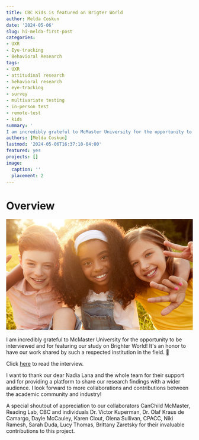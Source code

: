 ```yaml
---
title: CBC Kids is featured on Brigter World
author: Melda Coskun
date: '2024-05-06'
slug: hi-melda-first-post
categories: 
- UXR
- Eye-tracking
- Behavioral Research
tags: 
- UXR
- attitudinal research
- behavioral research
- eye-tracking
- survey
- multivariate testing
- in-person test
- remote-test
- kids
summary: '
I am incredibly grateful to McMaster University for the opportunity to be interviewed and for featuring our study on Brighter World!🤟'
authors: [Melda Coskun]
lastmod: '2024-05-06T16:37:10-04:00'
featured: yes
projects: []
image:
  caption: ''
  placement: 2
---
```


# Overview

![](CBCKids-980x580.png)

I am incredibly grateful to McMaster University for the opportunity to be interviewed and for featuring our study on Brighter World! It's an honor to have our work shared by such a respected institution in the field. 🤟

Click [here](https://brighterworld.mcmaster.ca/articles/researchers-team-up-with-cbc-kids-to-make-closed-captions-better/) to read the interview.

I want to thank our dear Nadia Lana and the whole team for their support and for providing a platform to share our research findings with a wider audience. I look forward to more collaborations and contributions between the academic community and industry!

A special shoutout of appreciation to our collaborators CanChild McMaster, Reading Lab, CBC and individuals Dr. Victor Kuperman, Dr. Olaf Kraus de Camargo, Dayle McCauley, Karen Clout, Olena Sullivan, CPACC, Niki Ramesh, Sarah Duda, Lucy Thomas, Brittany Zaretsky for their invaluable contributions to this project.
